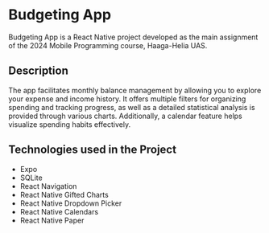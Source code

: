 # Budgeting App

Budgeting App is a React Native project developed as the main assignment of the 2024 Mobile Programming course, Haaga-Helia UAS.

## Description

The app facilitates monthly balance management by allowing you to explore your expense and income history.
It offers multiple filters for organizing spending and tracking progress, as well as a detailed statistical analysis is provided through various charts.
Additionally, a calendar feature helps visualize spending habits effectively.

## Technologies used in the Project

- Expo
- SQLite
- React Navigation
- React Native Gifted Charts
- React Native Dropdown Picker
- React Native Calendars
- React Native Paper
